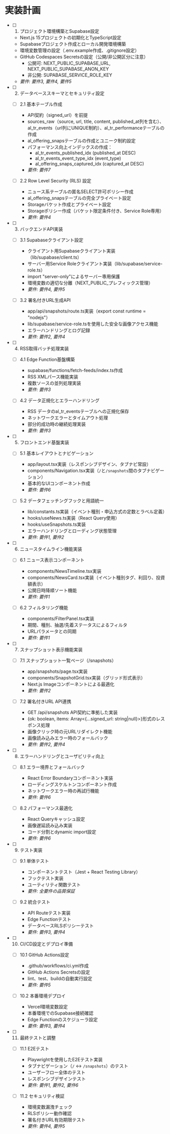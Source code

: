 # 実装計画

- [ ] 1. プロジェクト環境構築とSupabase設定
  - Next.js 15プロジェクトの初期化とTypeScript設定
  - Supabaseプロジェクト作成とローカル開発環境構築
  - 環境変数管理の設定（.env.example作成、.gitignore設定）
  - GitHub Codespaces Secretsの設定（公開/非公開区分に注意）
    - 公開可: NEXT_PUBLIC_SUPABASE_URL, NEXT_PUBLIC_SUPABASE_ANON_KEY
    - 非公開: SUPABASE_SERVICE_ROLE_KEY
  - _要件: 要件3, 要件4, 要件5_

- [ ] 2. データベーススキーマとセキュリティ設定
  - [ ] 2.1 基本テーブル作成
    - API契約（signed_url）を前提
    - sources_raw（source, url, title, content, published_at列を含む）、al_tr_events（url列にUNIQUE制約）、al_tr_performanceテーブルの作成
    - al_offering_snapsテーブルの作成とユニーク制約設定
    - パフォーマンス向上インデックスの作成：
      - al_tr_events_published_idx (published_at DESC)
      - al_tr_events_event_type_idx (event_type)
      - al_offering_snaps_captured_idx (captured_at DESC)
    - _要件: 要件7_

  - [ ] 2.2 Row Level Security (RLS) 設定
    - ニュース系テーブルの匿名SELECT許可ポリシー作成
    - al_offering_snapsテーブルの完全プライベート設定
    - Storageバケット作成とプライベート設定
    - Storageポリシー作成（バケット限定条件付き、Service Role専用）
    - _要件: 要件4_

- [ ] 3. バックエンドAPI実装
  - [ ] 3.1 Supabaseクライアント設定
    - クライアント用Supabaseクライアント実装（lib/supabase/client.ts）
    - サーバー用Service Roleクライアント実装（lib/supabase/service-role.ts）
    - import "server-only"によるサーバー専用保護
    - 環境変数の適切な分離（NEXT_PUBLIC_プレフィックス管理）
    - _要件: 要件4, 要件5_

  - [ ] 3.2 署名付きURL生成API
    - app/api/snapshots/route.ts実装（export const runtime = "nodejs"）
    - lib/supabase/service-role.tsを使用した安全な画像アクセス機能
    - エラーハンドリングとログ記録
    - _要件: 要件2, 要件4_

- [ ] 4. RSS取得バッチ処理実装
  - [ ] 4.1 Edge Function基盤構築
    - supabase/functions/fetch-feeds/index.ts作成
    - RSS XMLパース機能実装
    - 複数ソースの並列処理実装
    - _要件: 要件3_

  - [ ] 4.2 データ正規化とエラーハンドリング
    - RSS データのal_tr_eventsテーブルへの正規化保存
    - ネットワークエラーとタイムアウト処理
    - 部分的成功時の継続処理実装
    - _要件: 要件3_

- [ ] 5. フロントエンド基盤実装
  - [ ] 5.1 基本レイアウトとナビゲーション
    - app/layout.tsx実装（レスポンシブデザイン、タブナビ常設）
    - components/Navigation.tsx実装（`/`と`/snapshots`間のタブナビゲーション）
    - 基本的なUIコンポーネント作成
    - _要件: 要件6_

  - [ ] 5.2 データフェッチングフックと用語統一
    - lib/constants.ts実装（イベント種別・申込方式の定数とラベル定義）
    - hooks/useNews.ts実装（React Query使用）
    - hooks/useSnapshots.ts実装
    - エラーハンドリングとローディング状態管理
    - _要件: 要件1, 要件2_

- [ ] 6. ニュースタイムライン機能実装
  - [ ] 6.1 ニュース表示コンポーネント
    - components/NewsTimeline.tsx実装
    - components/NewsCard.tsx実装（イベント種別タグ、利回り、投資額表示）
    - 公開日時降順ソート機能
    - _要件: 要件1_

  - [ ] 6.2 フィルタリング機能
    - components/FilterPanel.tsx実装
    - 期間、種別、抽選/先着ステータスによるフィルタ
    - URLパラメータとの同期
    - _要件: 要件1_

- [ ] 7. スナップショット表示機能実装
  - [ ] 7.1 スナップショット一覧ページ（/snapshots）
    - app/snapshots/page.tsx実装
    - components/SnapshotGrid.tsx実装（グリッド形式表示）
    - Next.js Imageコンポーネントによる最適化
    - _要件: 要件2_

  - [ ] 7.2 署名付きURL API連携
    - GET /api/snapshots API契約に準拠した実装
    - {ok: boolean, items: Array<{...signed_url: string|null}>}形式のレスポンス処理
    - 画像クリック時の元URLリダイレクト機能
    - 画像読み込みエラー時のフォールバック
    - _要件: 要件2, 要件4_

- [ ] 8. エラーハンドリングとユーザビリティ向上
  - [ ] 8.1 エラー境界とフォールバック
    - React Error Boundaryコンポーネント実装
    - ローディングスケルトンコンポーネント作成
    - ネットワークエラー時の再試行機能
    - _要件: 要件6_

  - [ ] 8.2 パフォーマンス最適化
    - React Queryキャッシュ設定
    - 画像遅延読み込み実装
    - コード分割とdynamic import設定
    - _要件: 要件6_

- [ ] 9. テスト実装
  - [ ] 9.1 単体テスト
    - コンポーネントテスト（Jest + React Testing Library）
    - フックテスト実装
    - ユーティリティ関数テスト
    - _要件: 全要件の品質保証_

  - [ ] 9.2 統合テスト
    - API Routeテスト実装
    - Edge Functionテスト
    - データベースRLSポリシーテスト
    - _要件: 要件3, 要件4_

- [ ] 10. CI/CD設定とデプロイ準備
  - [ ] 10.1 GitHub Actions設定
    - .github/workflows/ci.yml作成
    - GitHub Actions Secretsの設定
    - lint、test、buildの自動実行設定
    - _要件: 要件5_

  - [ ] 10.2 本番環境デプロイ
    - Vercel環境変数設定
    - 本番環境でのSupabase接続確認
    - Edge Functionのスケジューラ設定
    - _要件: 要件3, 要件4_

- [ ] 11. 最終テストと調整
  - [ ] 11.1 E2Eテスト
    - Playwrightを使用したE2Eテスト実装
    - タブナビゲーション（`/` ↔ `/snapshots`）のテスト
    - ユーザーフロー全体のテスト
    - レスポンシブデザインテスト
    - _要件: 要件1, 要件2, 要件6_

  - [ ] 11.2 セキュリティ検証
    - 環境変数漏洩チェック
    - RLSポリシー動作確認
    - 署名付きURL有効期限テスト
    - _要件: 要件4, 要件5_